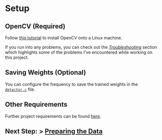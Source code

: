 # Setup

## OpenCV (Required)

Follow [this tutorial](https://docs.opencv.org/4.1.0/d7/d9f/tutorial_linux_install.html) to install OpenCV onto a Linux machine.

If you run into any problems, you can check out the [*Troubleshooting*](/documentation/troubleshooting/TROUBLESHOOTING.md) section which highlights some of the problems I've encountered while working on this project.

## Saving Weights (Optional)

You can configure the frequency to save the trained weights in the [`detector.c`](https://github.com/AlexeyAB/darknet/blob/cce34712f6928495f1fbc5d69332162fc23491b9/src/detector.c#L271) file.

## Other Requirements

Further project requirements can be found [here](https://github.com/AlexeyAB/darknet#requirements).

## Next Step: > [Preparing the Data](/documentation/PREPARING_THE_DATA.md)
